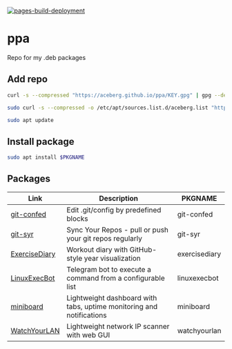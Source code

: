 [![pages-build-deployment](https://github.com/aceberg/ppa/actions/workflows/pages/pages-build-deployment/badge.svg)](https://github.com/aceberg/ppa/actions/workflows/pages/pages-build-deployment)

# ppa
Repo for my .deb packages


## Add repo
```sh
curl -s --compressed "https://aceberg.github.io/ppa/KEY.gpg" | gpg --dearmor | sudo tee /etc/apt/trusted.gpg.d/aceberg.gpg
```
```sh
sudo curl -s --compressed -o /etc/apt/sources.list.d/aceberg.list "https://aceberg.github.io/ppa/aceberg.list"
```
```sh
sudo apt update
```

## Install package

```sh
sudo apt install $PKGNAME
```

## Packages
| Link | Description | PKGNAME |
| ---- | ---- | ---- |
| [git-confed](https://github.com/aceberg/git-confed) | Edit .git/config by predefined blocks | git-confed |
| [git-syr](https://github.com/aceberg/git-syr) | Sync Your Repos - pull or push your git repos regularly | git-syr |
| [ExerciseDiary](https://github.com/aceberg/ExerciseDiary) | Workout diary with GitHub-style year visualization  | exercisediary |
| [LinuxExecBot](https://github.com/aceberg/LinuxExecBot) | Telegram bot to execute a command from a configurable list | linuxexecbot |
| [miniboard](https://github.com/aceberg/miniboard) | Lightweight dashboard with tabs, uptime monitoring and notifications | miniboard |
| [WatchYourLAN](https://github.com/aceberg/WatchYourLAN) | Lightweight network IP scanner with web GUI | watchyourlan |
